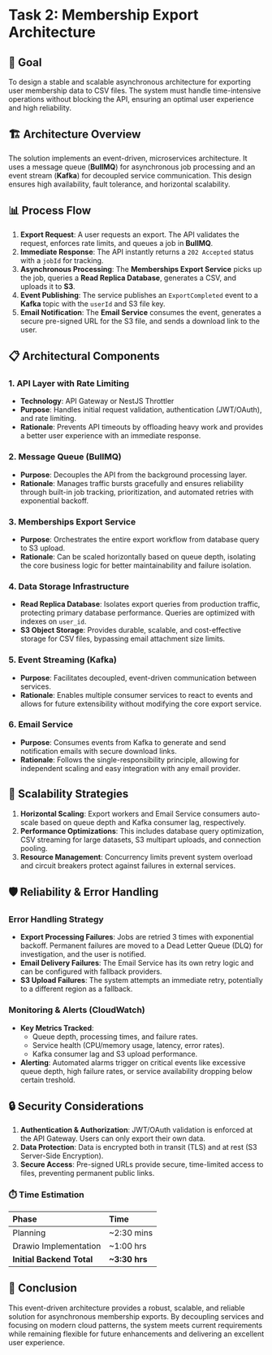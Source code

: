 # Task 2: Membership Export Architecture

## 🎯 Goal

To design a stable and scalable asynchronous architecture for exporting user membership data to CSV files. The system must handle time-intensive operations without blocking the API, ensuring an optimal user experience and high reliability.

## 🏗️ Architecture Overview

The solution implements an event-driven, microservices architecture. It uses a message queue (**BullMQ**) for asynchronous job processing and an event stream (**Kafka**) for decoupled service communication. This design ensures high availability, fault tolerance, and horizontal scalability.

## 📊 Process Flow

1.  **Export Request**: A user requests an export. The API validates the request, enforces rate limits, and queues a job in **BullMQ**.
2.  **Immediate Response**: The API instantly returns a `202 Accepted` status with a `jobId` for tracking.
3.  **Asynchronous Processing**: The **Memberships Export Service** picks up the job, queries a **Read Replica Database**, generates a CSV, and uploads it to **S3**.
4.  **Event Publishing**: The service publishes an `ExportCompleted` event to a **Kafka** topic with the `userId` and S3 file key.
5.  **Email Notification**: The **Email Service** consumes the event, generates a secure pre-signed URL for the S3 file, and sends a download link to the user.

## 📋 Architectural Components

### 1. API Layer with Rate Limiting

- **Technology**: API Gateway or NestJS Throttler
- **Purpose**: Handles initial request validation, authentication (JWT/OAuth), and rate limiting.
- **Rationale**: Prevents API timeouts by offloading heavy work and provides a better user experience with an immediate response.

### 2. Message Queue (BullMQ)

- **Purpose**: Decouples the API from the background processing layer.
- **Rationale**: Manages traffic bursts gracefully and ensures reliability through built-in job tracking, prioritization, and automated retries with exponential backoff.

### 3. Memberships Export Service

- **Purpose**: Orchestrates the entire export workflow from database query to S3 upload.
- **Rationale**: Can be scaled horizontally based on queue depth, isolating the core business logic for better maintainability and failure isolation.

### 4. Data Storage Infrastructure

- **Read Replica Database**: Isolates export queries from production traffic, protecting primary database performance. Queries are optimized with indexes on `user_id`.
- **S3 Object Storage**: Provides durable, scalable, and cost-effective storage for CSV files, bypassing email attachment size limits.

### 5. Event Streaming (Kafka)

- **Purpose**: Facilitates decoupled, event-driven communication between services.
- **Rationale**: Enables multiple consumer services to react to events and allows for future extensibility without modifying the core export service.

### 6. Email Service

- **Purpose**: Consumes events from Kafka to generate and send notification emails with secure download links.
- **Rationale**: Follows the single-responsibility principle, allowing for independent scaling and easy integration with any email provider.

## 🚀 Scalability Strategies

1.  **Horizontal Scaling**: Export workers and Email Service consumers auto-scale based on queue depth and Kafka consumer lag, respectively.
2.  **Performance Optimizations**: This includes database query optimization, CSV streaming for large datasets, S3 multipart uploads, and connection pooling.
3.  **Resource Management**: Concurrency limits prevent system overload and circuit breakers protect against failures in external services.

## 🛡️ Reliability & Error Handling

### Error Handling Strategy

- **Export Processing Failures**: Jobs are retried 3 times with exponential backoff. Permanent failures are moved to a Dead Letter Queue (DLQ) for investigation, and the user is notified.
- **Email Delivery Failures**: The Email Service has its own retry logic and can be configured with fallback providers.
- **S3 Upload Failures**: The system attempts an immediate retry, potentially to a different region as a fallback.

### Monitoring & Alerts (CloudWatch)

- **Key Metrics Tracked**:
  - Queue depth, processing times, and failure rates.
  - Service health (CPU/memory usage, latency, error rates).
  - Kafka consumer lag and S3 upload performance.
- **Alerting**: Automated alarms trigger on critical events like excessive queue depth, high failure rates, or service availability dropping below certain treshold.

## 🔒 Security Considerations

1.  **Authentication & Authorization**: JWT/OAuth validation is enforced at the API Gateway. Users can only export their own data.
2.  **Data Protection**: Data is encrypted both in transit (TLS) and at rest (S3 Server-Side Encryption).
3.  **Secure Access**: Pre-signed URLs provide secure, time-limited access to files, preventing permanent public links.

### ⏱️ Time Estimation

| Phase                     | Time          |
| :------------------------ | :------------ |
| Planning                  | ~2:30 mins    |
| Drawio Implementation     | ~1:00 hrs     |
| **Initial Backend Total** | **~3:30 hrs** |

## 📝 Conclusion

This event-driven architecture provides a robust, scalable, and reliable solution for asynchronous membership exports. By decoupling services and focusing on modern cloud patterns, the system meets current requirements while remaining flexible for future enhancements and delivering an excellent user experience.
